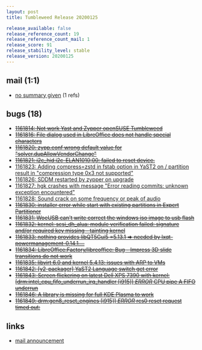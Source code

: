 ```yaml
---
layout: post
title: Tumbleweed Release 20200125

release_available: false
release_reference_count: 19
release_reference_count_mail: 1
release_score: 91
release_stability_level: stable
release_version: 20200125
---
```


## mail (1:1)

- [no summary given](https://github.com/boombatower/tumbleweed-review/issues/10) (1 refs)

## bugs (18)

<!--more-->

- ~~[1161814: Not work Yast and Zypper openSUSE Tumbleweed](https://bugzilla.opensuse.org/show_bug.cgi?id=1161814)~~
- ~~[1161816: File dialog used in LibreOffice does not handle special characters](https://bugzilla.opensuse.org/show_bug.cgi?id=1161816)~~
- ~~[1161820: zypp.conf wrong default value for "solver.dupAllowVendorChange"](https://bugzilla.opensuse.org/show_bug.cgi?id=1161820)~~
- ~~[1161821: i2c_hid i2c-ELAN1010:00: failed to reset device.](https://bugzilla.opensuse.org/show_bug.cgi?id=1161821)~~
- [1161823: Adding compress=zstd in fstab option in YaST2 on / partition result in "compression type 0x3 not supported"](https://bugzilla.opensuse.org/show_bug.cgi?id=1161823)
- [1161826: SDDM restarted by zypper on upgrade](https://bugzilla.opensuse.org/show_bug.cgi?id=1161826)
- [1161827: hgk crashes with message "Error reading commits: unknown exception encountered"](https://bugzilla.opensuse.org/show_bug.cgi?id=1161827)
- [1161828: Sound crack on some frequency or peak of audio](https://bugzilla.opensuse.org/show_bug.cgi?id=1161828)
- ~~[1161830: installer error while start with existing partitions in Expert Partitioner](https://bugzilla.opensuse.org/show_bug.cgi?id=1161830)~~
- ~~[1161831: WoeUSB can't write correct the windows iso image to usb flash](https://bugzilla.opensuse.org/show_bug.cgi?id=1161831)~~
- ~~[1161832: kernel: scsi_dh_alua: module verification failed: signature and/or required key missing - tainting kernel](https://bugzilla.opensuse.org/show_bug.cgi?id=1161832)~~
- ~~[1161833: nothing provides libQT5Gui5 =5.13.1 => needed by lxqt-powermanagement-0.14.1....](https://bugzilla.opensuse.org/show_bug.cgi?id=1161833)~~
- ~~[1161834: LibreOffice:Factory/libreoffice: Bug - Impress 3D slide transitions do not work](https://bugzilla.opensuse.org/show_bug.cgi?id=1161834)~~
- ~~[1161835: libvirt 6.0 and kernel 5.4.13: issues with ARP to VMs](https://bugzilla.opensuse.org/show_bug.cgi?id=1161835)~~
- ~~[1161842: \[y2-packager\] YaST2 Language switch get error](https://bugzilla.opensuse.org/show_bug.cgi?id=1161842)~~
- ~~[1161843: Screen flickering on latest Dell XPS 7390 with kernel: \[drm:intel_cpu_fifo_underrun_irq_handler \[i915\]\] *ERROR* CPU pipe A FIFO underrun](https://bugzilla.opensuse.org/show_bug.cgi?id=1161843)~~
- ~~[1161846: A library is missing for full KDE Plasma to work](https://bugzilla.opensuse.org/show_bug.cgi?id=1161846)~~
- ~~[1161849: drm:gen8_reset_engines \[i915\]\] *ERROR* rcs0 reset request timed out:](https://bugzilla.opensuse.org/show_bug.cgi?id=1161849)~~



## links

- [mail announcement](https://github.com/boombatower/tumbleweed-review/issues/10)
